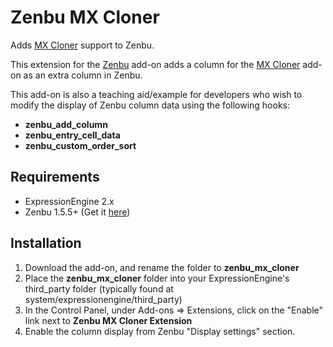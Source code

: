 # Zenbu MX Cloner
Adds [MX Cloner](http://devot-ee.com/add-ons/mx-cloner) support to Zenbu.

This extension for the [Zenbu](http://devot-ee.com/add-ons/zenbu/) add-on adds a column for the [MX Cloner](http://devot-ee.com/add-ons/mx-cloner) add-on as an extra column in Zenbu.

This add-on is also a teaching aid/example for developers who wish to modify the display of Zenbu column data using the following hooks:

- **zenbu_add_column**
- **zenbu_entry_cell_data** 
- **zenbu_custom_order_sort**

## Requirements

- ExpressionEngine 2.x
- Zenbu 1.5.5+ (Get it [here](http://devot-ee.com/add-ons/zenbu/))


## Installation

1. Download the add-on, and rename the folder to **zenbu_mx_cloner**
2. Place the **zenbu_mx_cloner** folder into your ExpressionEngine's third_party folder (typically found at system/expressionengine/third_party)
3. In the Control Panel, under Add-ons => Extensions, click on the "Enable" link next to **Zenbu MX Cloner Extension**
4. Enable the column display from Zenbu "Display settings" section.